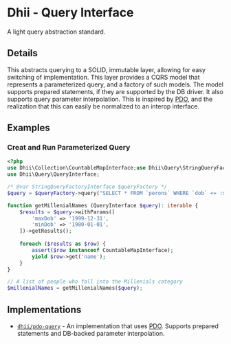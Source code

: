 # Dhii - Query Interface
A light query abstraction standard.

## Details
This abstracts querying to a SOLID, immutable layer, allowing for easy switching of implementation.
This layer provides a CQRS model that represents a parameterized query, and a factory of such models.
The model supports prepared statements, if they are supported by the DB driver. It also
supports query parameter interpolation. This is inspired by [PDO][], and the realization
that this can easily be normalized to an interop interface.

## Examples

### Creat and Run Parameterized Query

```php
<?php
use Dhii\Collection\CountableMapInterface;use Dhii\Query\StringQueryFactoryInterface;
use Dhii\Query\QueryInterface;

/* @var StringQueryFactoryInterface $queryFactory */
$query = $queryFactory->query("SELECT * FROM `perons` WHERE `dob` <= :maxDob AND `dob` >= :minDob ");

function getMillenialNames (QueryInterface $query): iterable {
    $results = $query->withParams([
        'maxDob' => '1999-12-31',
        'minDob' => '1980-01-01',
    ])->getResults();
    
    foreach ($results as $row) {
        assert($row instanceof CountableMapInterface);
        yield $row->get('name');
    }
}

// A list of people who fall into the Millenials category
$millenialNames = getMillenialNames($query);
```

## Implementations

- [`dhii/pdo-query`][] - An implementation that uses [PDO][]. Supports prepared statements
and DB-backed parameter interpolation.


[`dhii/pdo-query`]: https://github.com/Dhii/pdo-query
[PDO]: https://www.php.net/manual/en/book.pdo.php
